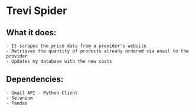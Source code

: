 # Trevi Spider

## What it does:
	- It scrapes the price data from a provider's website
	- Retrieves the quantity of products already ordered via email to the provider 
	- Updates my database with the new costs 

 ## Dependencies:
 	- Gmail API - Python Client
  	- Selenium
   	- Pandas
